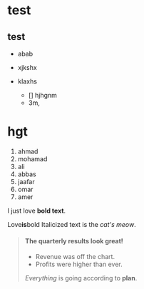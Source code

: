 # test

## test
- abab
- xjkshx
- klaxhs
   
   - [] hjhgnm
   - 3m,

# hgt

1. ahmad
2. mohamad
3. ali
4. abbas
5. jaafar
6. omar
7. amer
   
I just love **bold text**.

Love**is**bold
Italicized text is the *cat's meow*.
> #### The quarterly results look great!
>
> - Revenue was off the chart.
> - Profits were higher than ever.
>
>  *Everything* is going according to **plan**.